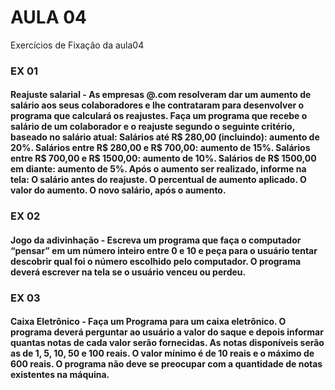 # AULA 04
 Exercícios de Fixação da aula04

### EX 01
#### Reajuste salarial - As empresas @.com resolveram dar um aumento de salário aos seus colaboradores e lhe contrataram para desenvolver o programa que calculará os reajustes. Faça um programa que recebe o salário de um colaborador e o reajuste segundo o seguinte critério, baseado no salário atual: Salários até R$ 280,00 (incluindo): aumento de 20%. Salários entre R$ 280,00 e R$ 700,00: aumento de 15%. Salários entre R$ 700,00 e R$ 1500,00: aumento de 10%. Salários de R$ 1500,00 em diante: aumento de 5%. Após o aumento ser realizado, informe na tela: O salário antes do reajuste. O percentual de aumento aplicado. O valor do aumento. O novo salário, após o aumento.

### EX 02
#### Jogo da adivinhação - Escreva um programa que faça o computador “pensar” em um número inteiro entre 0 e 10 e peça para o usuário tentar descobrir qual foi o número escolhido pelo computador. O programa deverá escrever na tela se o usuário venceu ou perdeu.

### EX 03
#### Caixa Eletrônico - Faça um Programa para um caixa eletrônico. O programa deverá perguntar ao usuário a valor do saque e depois informar quantas notas de cada valor serão fornecidas. As notas disponíveis serão as de 1, 5, 10, 50 e 100 reais. O valor mínimo é de 10 reais e o máximo de 600 reais. O programa não deve se preocupar com a quantidade de notas existentes na máquina.
